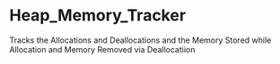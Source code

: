# Heap_Memory_Tracker

Tracks the Allocations and Deallocations and the Memory Stored while Allocation and Memory Removed via Deallocatiion
